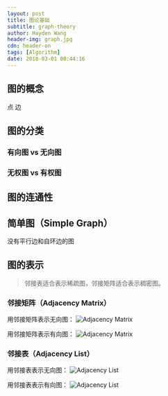 ```yaml
---
layout: post
title: 图论基础
subtitle: graph-theory
author: Hayden Wang
header-img: graph.jpg
cdn: header-on
tags: [Algorithm]
date: 2018-03-01 00:44:16
---
```


## 图的概念

点
边


## 图的分类

### 有向图 vs 无向图

### 无权图 vs 有权图


## 图的连通性


## 简单图（Simple Graph）

没有平行边和自环边的图


## 图的表示

> 邻接表适合表示稀疏图，邻接矩阵适合表示稠密图。

### 邻接矩阵（Adjacency Matrix）

用邻接矩阵表示无向图：
![Adjacency Matrix](/images/graph_theory/adjacency_matrix_1.png)

用邻接矩阵表示有向图：
![Adjacency Matrix](/images/graph_theory/adjacency_matrix_2.png)

### 邻接表（Adjacency List）

用邻接表表示无向图：
![Adjacency List](/images/graph_theory/adjacency_list_1.png)

用邻接表表示有向图：
![Adjacency List](/images/graph_theory/adjacency_list_2.png)

